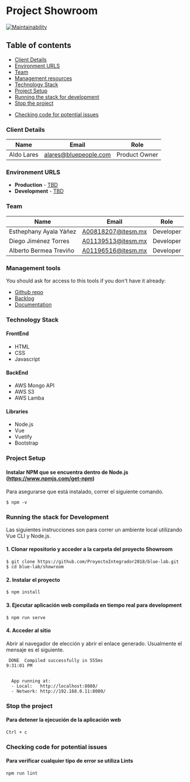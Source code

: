 # Project Showroom

[![Maintainability](https://api.codeclimate.com/v1/badges/70f84980dbc81bc670c6/maintainability)](https://codeclimate.com/github/ProyectoIntegrador2018/blue-lab/maintainability)

## Table of contents

* [Client Details](#client-details)
* [Environment URLS](#environment-urls)
* [Team](#team)
* [Management resources](#management-resources)
* [Technology Stack](#technology-stack)
* [Project Setup](#proyect-setup)
* [Running the stack for development](#running-the-stack-for-development)
* [Stop the project](#stop-the-project)
<!-- * [Restoring the database](#restoring-the-database)
* [Debugging](#debugging)
* [Running specs](#running-specs) -->
* [Checking code for potential issues](#checking-code-for-potential-issues)


### Client Details

| Name               | Email             | Role |
| ------------------ | ----------------- | ---- |
| Aldo Lares | alares@bluepeople.com | Product Owner  |


### Environment URLS

* **Production** - [TBD](TBD)
* **Development** - [TBD](TBD)

### Team

| Name           | Email             | Role        |
| -------------- | ----------------- | ----------- |
| Esthephany Ayala Yáñez | A00818207@itesm.mx | Developer |
| Diego Jiménez Torres | A01139513@itesm.mx | Developer |
| Alberto Bermea Treviño | A01196516@itesm.mx| Developer |

### Management tools

You should ask for access to this tools if you don't have it already:

* [Github repo](https://github.com/ProyectoIntegrador2018/blue-lab)
* [Backlog](https://github.com/ProyectoIntegrador2018/blue-lab/projects/1)
* [Documentation](https://drive.com)
<!-- * [Heroku](https://crowdfront-staging.herokuapp.com/)  -->
<!-- ## Development -->

### Technology Stack

#### FrontEnd
* HTML
* CSS
* Javascript

#### BackEnd
* AWS Mongo API 
* AWS S3
* AWS Lamba

#### Libraries
* Node.js
* Vue
* Vuetify
* Bootstrap

### Project Setup

#### Instalar NPM que se encuentra dentro de Node.js (https://www.npmjs.com/get-npm)
Para asegurarse que está instalado, correr el siguiente comando.
```shell
$ npm -v
```

### Running the stack for Development
Las siguientes instrucciones son para correr un ambiente local utilizando Vue CLI y Node.js.

#### 1. Clonar repositorio y acceder a la carpeta del proyecto Showroom
```shell
$ git clone https://github.com/ProyectoIntegrador2018/blue-lab.git
$ cd blue-lab/showroom
```

#### 2. Instalar el proyecto
```shell
$ npm install
```

#### 3. Ejecutar aplicación web compilada en tiempo real para development
```shell
$ npm run serve
```

#### 4. Acceder al sitio
Abrir al navegador de elección y abrir el enlace generado. Usualmente el mensaje es el siguiente.
```shell
 DONE  Compiled successfully in 555ms                                                                         9:31:01 PM


  App running at:
  - Local:   http://localhost:8080/
  - Network: http://192.168.0.11:8080/
```

### Stop the project
#### Para detener la ejecución de la aplicación web
```shell
Ctrl + c
```

<!-- ### Restoring the database


### Debugging


### Running specs
 -->

### Checking code for potential issues
#### Para verificar cualquier tipo de error se utiliza Lints 
```
npm run lint
```
